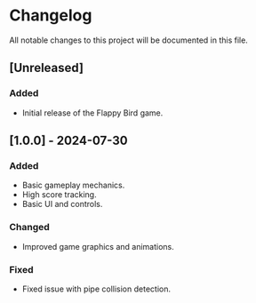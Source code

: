 # Changelog

All notable changes to this project will be documented in this file.

## [Unreleased]

### Added
- Initial release of the Flappy Bird game.

## [1.0.0] - 2024-07-30

### Added
- Basic gameplay mechanics.
- High score tracking.
- Basic UI and controls.

### Changed
- Improved game graphics and animations.

### Fixed
- Fixed issue with pipe collision detection.
